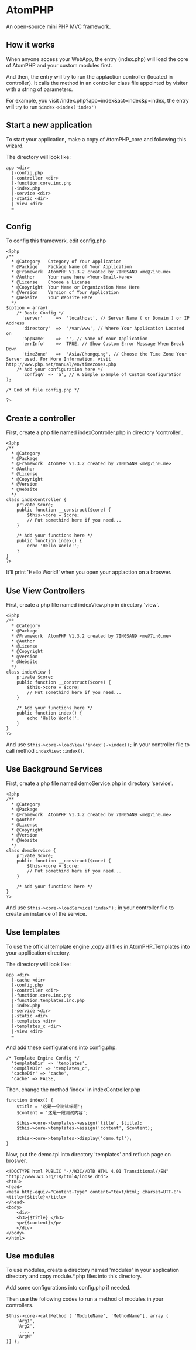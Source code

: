 AtomPHP
=======

An open-source mini PHP MVC framework.

How it works
---
When anyone access your WebApp, the entry (index.php) will load the core of AtomPHP and your custom modules first.

And then, the entry will try to run the applaction controller (located in controller). It calls the method in an controller class file appointed by visiter with a string of parameters.

For example, you visit /index.php?app=index&act=index&p=index, the entry will try to run `$index->index('index')`

Start a new application
---
To start your application, make a copy of AtomPHP_core and following this wizard.

The directory will look like:

    app <dir>
      |-config.php
      |-controller <dir>
      |-function.core.inc.php
      |-index.php
      |-service <dir>
      |-static <dir>
      |-view <dir>
      =

Config
---
To config this framework, edit config.php

    <?php
    /**
      * @Category   Category of Your Application
      * @Package    Package Name of Your Application
      * @Framework  AtomPHP V1.3.2 created by 7IN0SAN9 <me@7in0.me>
      * @Author     Your name here <Your-Email-Here>
      * @License    Choose a License
      * @Copyright  Your Name or Organization Name Here
      * @Version    Version of Your Application
      * @Website    Your Website Here
      */
    $option = array(
        /* Basic Config */
          'server'     =>  'localhost', // Server Name ( or Domain ) or IP Address
          'directory'  =>  '/var/www', // Where Your Application Located on
          'appName'    =>  '', // Name of Your Application
          'errInfo'    =>  TRUE, // Show Custom Error Message When Break Down
          'timeZone'   =>  'Asia/Chongqing', // Choose the Time Zone Your Server used. For More Information, visit http://www.php.net/manual/en/timezones.php
        /* Add your configuration here */
          'configA' => 'a', // A Simple Example of Custom Configuration
    );
    
    /* End of file config.php */
    
    ?>

Create a controller
---
First, create a php file named indexController.php in directory 'controller'.

    <?php
    /**
      * @Category   
      * @Package    
      * @Framework  AtomPHP V1.3.2 created by 7IN0SAN9 <me@7in0.me>
      * @Author     
      * @License    
      * @Copyright  
      * @Version    
      * @Website    
      */
    class indexController {
        private $core;
        public function __construct($core) {
            $this->core = $core;
            // Put somethind here if you need...
        }
    
        /* Add your functions here */
        public function index() {
            echo 'Hello World!';
        }
    }
    ?>

It'll print 'Hello World!' when you open your applaction on a broswer.

Use View Controllers
---
First, create a php file named indexView.php in directory 'view'.

    <?php
    /**
      * @Category   
      * @Package    
      * @Framework  AtomPHP V1.3.2 created by 7IN0SAN9 <me@7in0.me>
      * @Author     
      * @License    
      * @Copyright  
      * @Version    
      * @Website    
      */
    class indexView {
        private $core;
        public function __construct($core) {
            $this->core = $core;
            // Put somethind here if you need...
        }
    
        /* Add your functions here */
        public function index() {
            echo 'Hello World!';
        }
    }
    ?>

And use `$this->core->loadView('index')->index();` in your controller file to call method `indexView::index()`.

Use Background Services
---
First, create a php file named demoService.php in directory 'service'.

    <?php
    /**
      * @Category   
      * @Package    
      * @Framework  AtomPHP V1.3.2 created by 7IN0SAN9 <me@7in0.me>
      * @Author     
      * @License    
      * @Copyright  
      * @Version    
      * @Website    
      */
    class demoService {
        private $core;
        public function __construct($core) {
            $this->core = $core;
            // Put somethind here if you need...
        }
    
        /* Add your functions here */
    }
    ?>

And use `$this->core->loadService('index');` in your controller file to create an instance of the service.

Use templates
---
To use the official template engine ,copy all files in AtomPHP_Templates into your appllication directory.

The directory will look like:

    app <dir>
      |-cache <dir>
      |-config.php
      |-controller <dir>
      |-function.core.inc.php
      |-function.templates.inc.php
      |-index.php
      |-service <dir>
      |-static <dir>
      |-templates <dir>
      |-templates_c <dir>
      |-view <dir>
      =

And add these configurations into config.php.

    /* Template Engine Config */
      'templateDir' => 'templates',
      'compileDir' => 'templates_c',
      'cacheDir' => 'cache',
      'cache' => FALSE,

Then, change the method 'index' in indexController.php

    function index() {
        $title = '这是一个测试标题';
        $content = '这是一段测试内容';
        
        $this->core->templates->assign('title', $title);
        $this->core->templates->assign('content', $content);
        
        $this->core->templates->display('demo.tpl');
    }

Now, put the demo.tpl into directory 'templates' and reflush page on broswer.

    <!DOCTYPE html PUBLIC "-//W3C//DTD HTML 4.01 Transitional//EN" "http://www.w3.org/TR/html4/loose.dtd">
    <html>
    <head>
    <meta http-equiv="Content-Type" content="text/html; charset=UTF-8">
    <title>{$title}</title>
    </head>
    <body>
        <div>
        <h3>{$title} </h3>
        <p>{$content}</p>
        </div>
    </body>
    </html>

Use modules
---
To use modules, create a directory named 'modules' in your application directory and copy module.*.php files into this directory.

Add some configurations into config.php if needed.

Then use the following codes to run a method of modules in your controllers.

    $this->core->callMethod ( 'ModuleName', 'MethodName'[, array (
        'Arg1',
        'Arg2',
         .... ,
        'ArgN' 
    )] );